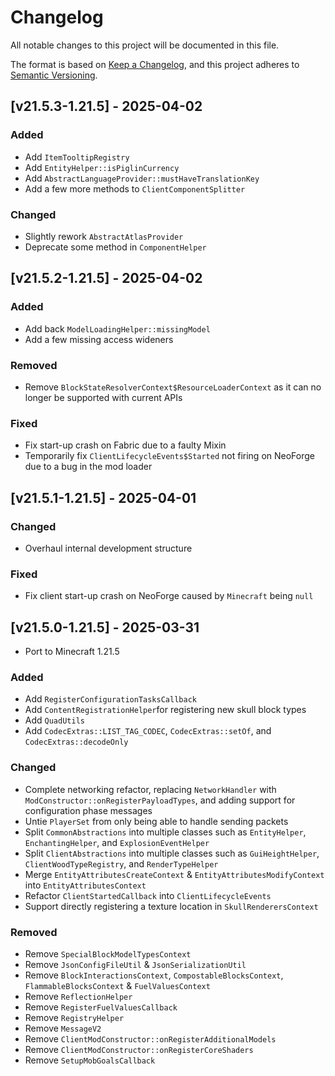 # Changelog
All notable changes to this project will be documented in this file.

The format is based on [Keep a Changelog](https://keepachangelog.com/en/1.0.0/),
and this project adheres to [Semantic Versioning](https://semver.org/spec/v2.0.0.html).

## [v21.5.3-1.21.5] - 2025-04-02
### Added
- Add `ItemTooltipRegistry`
- Add `EntityHelper::isPiglinCurrency`
- Add `AbstractLanguageProvider::mustHaveTranslationKey`
- Add a few more methods to `ClientComponentSplitter`
### Changed
- Slightly rework `AbstractAtlasProvider`
- Deprecate some method in `ComponentHelper`

## [v21.5.2-1.21.5] - 2025-04-02
### Added
- Add back `ModelLoadingHelper::missingModel`
- Add a few missing access wideners
### Removed
- Remove `BlockStateResolverContext$ResourceLoaderContext` as it can no longer be supported with current APIs
### Fixed
- Fix start-up crash on Fabric due to a faulty Mixin
- Temporarily fix `ClientLifecycleEvents$Started` not firing on NeoForge due to a bug in the mod loader

## [v21.5.1-1.21.5] - 2025-04-01
### Changed
- Overhaul internal development structure
### Fixed
- Fix client start-up crash on NeoForge caused by `Minecraft` being `null`

## [v21.5.0-1.21.5] - 2025-03-31
- Port to Minecraft 1.21.5
### Added
- Add `RegisterConfigurationTasksCallback`
- Add `ContentRegistrationHelper`for registering new skull block types
- Add `QuadUtils`
- Add `CodecExtras::LIST_TAG_CODEC`, `CodecExtras::setOf`, and `CodecExtras::decodeOnly`
### Changed
- Complete networking refactor, replacing `NetworkHandler` with `ModConstructor::onRegisterPayloadTypes`, and adding support for configuration phase messages
- Untie `PlayerSet` from only being able to handle sending packets
- Split `CommonAbstractions` into multiple classes such as `EntityHelper`, `EnchantingHelper`, and `ExplosionEventHelper`
- Split `ClientAbstractions` into multiple classes such as `GuiHeightHelper`, `ClientWoodTypeRegistry`, and `RenderTypeHelper`
- Merge `EntityAttributesCreateContext` & `EntityAttributesModifyContext` into `EntityAttributesContext`
- Refactor `ClientStartedCallback` into `ClientLifecycleEvents`
- Support directly registering a texture location in `SkullRenderersContext`
### Removed
- Remove `SpecialBlockModelTypesContext`
- Remove `JsonConfigFileUtil` & `JsonSerializationUtil`
- Remove `BlockInteractionsContext`, `CompostableBlocksContext`, `FlammableBlocksContext` & `FuelValuesContext`
- Remove `ReflectionHelper`
- Remove `RegisterFuelValuesCallback`
- Remove `RegistryHelper`
- Remove `MessageV2`
- Remove `ClientModConstructor::onRegisterAdditionalModels`
- Remove `ClientModConstructor::onRegisterCoreShaders`
- Remove `SetupMobGoalsCallback`

